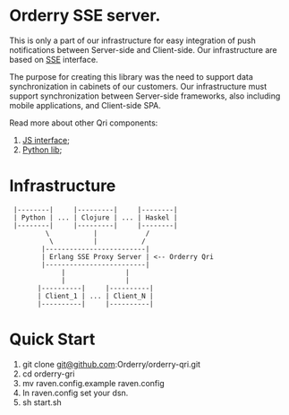 Orderry SSE server.
===================
This is only a part of our infrastructure for easy integration of push notifications between Server-side and Client-side. Our infrastructure are based on [SSE](http://www.w3.org/TR/eventsource/#abstract) interface.

The purpose for creating this library was the need to support data synchronization in cabinets of our customers. Our infrastructure must support synchronization between Server-side frameworks, also including mobile applications, and Client-side SPA.

Read more about other Qri components:

1. [JS interface](https://github.com/Orderry/qri-js);
2. [Python lib](https://github.com/Orderry/qri-py);

Infrastructure
==============

```
 |--------|     |---------|     |--------|
 | Python | ... | Clojure | ... | Haskel |
 |--------|     |---------|     |--------|
         \           |            /
          \          |           /
        |-------------------------|
        | Erlang SSE Proxy Server | <-- Orderry Qri
        |-------------------------|
             |               |
             |               |
       |----------|     |----------|
       | Client_1 | ... | Client_N |
       |----------|     |----------|
```

Quick Start
==============
1. git clone git@github.com:Orderry/orderry-qri.git
2. cd orderry-gri
3. mv raven.config.example raven.config
4. In raven.config set your dsn.
5. sh start.sh
